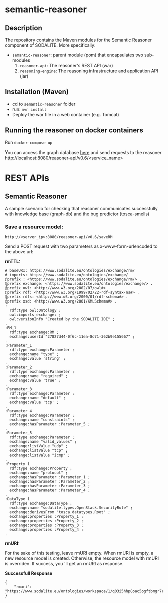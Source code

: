 # semantic-reasoner

## Description

The repository contains the Maven modules for the Semantic Reasoner component of SODALITE. More specifically:

- `semantic-reasoner`: parent module (pom)  that encapsulates two sub-modules
    1. `reasoner-api`: The reasoner's REST API (war)
    2. `reasoning-engine`: The reasoning infrastructure and application API (jar)

## Installation (Maven)

- cd to `semantic-reasoner` folder
- run: `mvn install`
- Deploy the war file in a web container (e.g. Tomcat)

## Running the reasoner on docker containers
Run 
```docker-compose up```

You can access the graph database [here](http://localhost:7200/)
and send requests to the reasoner http://localhost:8080/reasoner-api/v0.6/<service_name>

# REST APIs
## Semantic Reasoner
A sample scenario for checking that reasoner communicates successfully with knowledge base (graph-db) and the bug predictor (tosca-smells)

### Save a resource model:
```
http://<server_ip>:8080/reasoner-api/v0.6/saveRM
```

Send a POST request with two parameters as x-www-form-urlencoded to the above url:

**rmTTL:**
```turtle
# baseURI: https://www.sodalite.eu/ontologies/exchange/rm/
# imports: https://www.sodalite.eu/ontologies/exchange/
@prefix : <https://www.sodalite.eu/ontologies/exchange/rm/> .
@prefix exchange: <https://www.sodalite.eu/ontologies/exchange/> .
@prefix owl: <http://www.w3.org/2002/07/owl#> .
@prefix rdf: <http://www.w3.org/1999/02/22-rdf-syntax-ns#> .
@prefix rdfs: <http://www.w3.org/2000/01/rdf-schema#> .
@prefix xsd: <http://www.w3.org/2001/XMLSchema#> .
:
  rdf:type owl:Ontology ;
  owl:imports exchange: ;
  owl:versionInfo "Created by the SODALITE IDE" ;
.
:RM_1
  rdf:type exchange:RM ;
  exchange:userId "27827d44-0f6c-11ea-8d71-362b9e155667" ;
.
:Parameter_1
  rdf:type exchange:Parameter ;
  exchange:name "type" ;
  exchange:value 'string' ;
.
:Parameter_2
  rdf:type exchange:Parameter ;
  exchange:name "required" ;
  exchange:value 'true' ;
.
:Parameter_3
  rdf:type exchange:Parameter ;
  exchange:name "default" ;
  exchange:value 'tcp' ;	  
.
:Parameter_4
  rdf:type exchange:Parameter ;
  exchange:name "constraints" ;
  exchange:hasParameter :Parameter_5 ;
.
:Parameter_5
  rdf:type exchange:Parameter ;
  exchange:name "valid_values" ;
  exchange:listValue "udp" ;
  exchange:listValue "tcp" ;
  exchange:listValue "icmp" ;
.	
:Property_1
  rdf:type exchange:Property ;
  exchange:name "protocol" ;
  exchange:hasParameter :Parameter_1 ;
  exchange:hasParameter :Parameter_2 ;
  exchange:hasParameter :Parameter_3 ;
  exchange:hasParameter :Parameter_4 ;
.
:DataType_1
  rdf:type exchange:DataType ;
  exchange:name "sodalite.types.OpenStack.SecurityRule" ;
  exchange:derivesFrom "tosca.datatypes.Root" ;
  exchange:properties :Property_1 ; 
  exchange:properties :Property_2 ; 
  exchange:properties :Property_3 ; 
  exchange:properties :Property_4 ; 
.
```
**rmURI:** <LEAVE IT EMPTY>

For the sake of this testing, leave rmURI empty.
When rmURI is empty, a new resource model is created. Otherwise, the resource model with rmURI is overriden.
If success, you 'll get an rmURI as response.

**Successfull Response**
```
{
    "rmuri": "https://www.sodalite.eu/ontologies/workspace/1/q03i5hhp8oac5ogftbmgr7ra4v/RM_nom7pmrlja496e5kkb026ub7d8"
}
```
